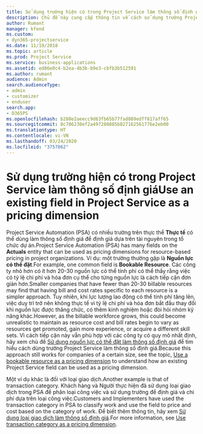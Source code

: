 ```yaml
---
title: Sử dụng trường hiện có trong Project Service làm thông số định giá
description: Chủ đề này cung cấp thông tin về cách sử dụng trường Project Service hiện có làm thông số định giá.
author: Rumant
manager: kfend
ms.custom:
- dyn365-projectservice
ms.date: 11/19/2018
ms.topic: article
ms.prod: Project Service
ms.service: business-applications
ms.assetid: ed86e0c4-b2ea-4b3b-b9e3-cbfb3b512591
ms.author: rumant
audience: Admin
search.audienceType:
- admin
- customizer
- enduser
search.app:
- D365PS
ms.openlocfilehash: b280e2aeecc9d63fb65b77fad809edff817aff65
ms.sourcegitcommit: 8c786230ef2a497280885b827162561776e2eb00
ms.translationtype: HT
ms.contentlocale: vi-VN
ms.lasthandoff: 03/24/2020
ms.locfileid: "3757062"
---
```

# <a name="use-an-existing-field-in-project-service-as-a-pricing-dimension"></a><span data-ttu-id="06975-103">Sử dụng trường hiện có trong Project Service làm thông số định giá</span><span class="sxs-lookup"><span data-stu-id="06975-103">Use an existing field in Project Service as a pricing dimension</span></span>

<span data-ttu-id="06975-104">Project Service Automation (PSA) có nhiều trường trên thực thể **Thực tế** có thể dùng làm thông số định giá để định giá dựa trên tài nguyên trong tổ chức dự án.</span><span class="sxs-lookup"><span data-stu-id="06975-104">Project Service Automation (PSA) has many fields on the **Actuals** entity that can be used as pricing dimensions for resource-based pricing in project organizations.</span></span> <span data-ttu-id="06975-105">Ví dụ: một trường thường gặp là **Nguồn lực có thể đặt**.</span><span class="sxs-lookup"><span data-stu-id="06975-105">For example, one common field is **Bookable Resource**.</span></span> <span data-ttu-id="06975-106">Các công ty nhỏ hơn có ít hơn 20-30 nguồn lực có thể tính phí có thể thấy rằng việc có tỷ lệ chi phí và hóa đơn cụ thể cho từng nguồn lực là cách tiếp cận đơn giản hơn.</span><span class="sxs-lookup"><span data-stu-id="06975-106">Smaller companies that have fewer than 20-30 billable resources may find that having bill and cost rates specific to each resource is a simpler approach.</span></span> <span data-ttu-id="06975-107">Tuy nhiên, khi lực lượng lao động có thể tính phí tăng lên, việc duy trì trở nên không thực tế vì tỷ lệ chi phí và hóa đơn bắt đầu thay đổi khi nguồn lực được thăng chức, có thêm kinh nghiệm hoặc đòi hỏi nhóm kỹ năng khác.</span><span class="sxs-lookup"><span data-stu-id="06975-107">However, as the billable workforce grows, this could become unrealistic to maintain as resource cost and bill rates begin to vary as resources get promoted, gain more experience, or acquire a different skill sets.</span></span> <span data-ttu-id="06975-108">Vì cách tiếp cận này vẫn phù hợp với các công ty có quy mô nhất định, hãy xem chủ đề [Sử dụng nguồn lực có thể đặt làm thông số định giá](bookable-resource-pricing-dimension.md) để tìm hiểu cách dùng trường Project Service làm thông số định giá.</span><span class="sxs-lookup"><span data-stu-id="06975-108">Because this approach still works for companies of a certain size, see the topic, [Use a bookable resource as a pricing dimension](bookable-resource-pricing-dimension.md) to understand how an existing Project Service field can be used as a pricing dimension.</span></span>

<span data-ttu-id="06975-109">Một ví dụ khác là đối với loại giao dịch.</span><span class="sxs-lookup"><span data-stu-id="06975-109">Another example is that of transaction category.</span></span> <span data-ttu-id="06975-110">Khách hàng và Người thực hiện đã sử dụng loại giao dịch trong PSA để phân loại công việc và sử dụng trường để định giá và chi phí dựa trên loại công việc.</span><span class="sxs-lookup"><span data-stu-id="06975-110">Customers and Implementers have used the transaction category in PSA to classify work and use the field to price and cost based on the category of work.</span></span> <span data-ttu-id="06975-111">Để biết thêm thông tin, hãy xem [Sử dụng loại giao dịch làm thông số định giá](transaction-category-pricing-dimension.md).</span><span class="sxs-lookup"><span data-stu-id="06975-111">For more information, see [Use transaction category as a pricing dimension](transaction-category-pricing-dimension.md).</span></span>
